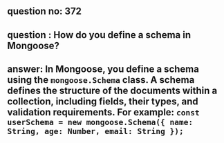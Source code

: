 
      
## question no: 372

## question : How do you define a schema in Mongoose?

## answer: In Mongoose, you define a schema using the `mongoose.Schema` class. A schema defines the structure of the documents within a collection, including fields, their types, and validation requirements. For example: `const userSchema = new mongoose.Schema({ name: String, age: Number, email: String });`
      
